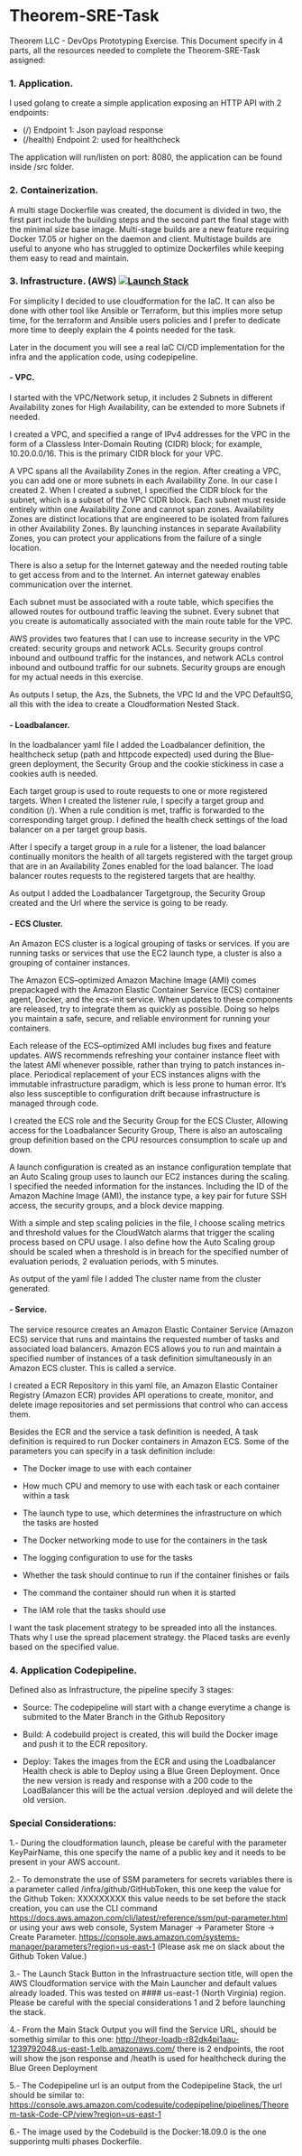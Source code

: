# Theorem-SRE-Task
Theorem LLC - DevOps Prototyping Exercise. This Document specify in 4 parts, all the resources needed to complete the Theorem-SRE-Task assigned:

### 1. Application.

I used golang to create a simple application exposing an HTTP API with 2 endpoints:
  -  (/) Endpoint 1: Json payload response
  -  (/health) Endpoint 2: used for healthcheck

The application will run/listen on port: 8080, the application can be found inside /src folder.

### 2. Containerization.

A multi stage Dockerfile was created, the document is divided in two, the first part include the building steps and the second part the final stage with the minimal size base image. Multi-stage builds are a new feature requiring Docker 17.05 or higher on the daemon and client. Multistage builds are useful to anyone who has struggled to optimize Dockerfiles while keeping them easy to read and maintain.

### 3. Infrastructure. (AWS)  [![Launch Stack](https://s3.amazonaws.com/cloudformation-examples/cloudformation-launch-stack.png)](https://console.aws.amazon.com/cloudformation/home?region=us-east-1#/stacks/new?stackName=theorem-stack&templateURL=https://theorem-tasks.s3.amazonaws.com/main-arch.yaml "Launch Stack")

For simplicity I decided to use cloudformation for the IaC. It can also be done with other tool like Ansible or Terraform, but this implies more setup time, for the terraform and Ansible users policies and I prefer to dedicate more time to deeply explain the 4 points needed for the task.

Later in the document you will see a real IaC CI/CD implementation for the infra and the application code, using codepipeline.

####   - VPC.

I started with the VPC/Network setup, it includes 2 Subnets in different Availability zones for High Availability, can be extended to more Subnets if needed.

I created a VPC, and specified a range of IPv4 addresses for the VPC in the form of a Classless Inter-Domain Routing (CIDR) block; for example, 10.20.0.0/16. This is the primary CIDR block for your VPC.

A VPC spans all the Availability Zones in the region. After creating a VPC, you can add one or more subnets in each Availability Zone. In our case I created 2. When I created a subnet, I specified the CIDR block for the subnet, which is a subset of the VPC CIDR block. Each subnet must reside entirely within one Availability Zone and cannot span zones. Availability Zones are distinct locations that are engineered to be isolated from failures in other Availability Zones. By launching instances in separate Availability Zones, you can protect your applications from the failure of a single location.

There is also a setup for the Internet gateway and the needed routing table to get access from and to the Internet. An internet gateway enables communication over the internet.

Each subnet must be associated with a route table, which specifies the allowed routes for outbound traffic leaving the subnet. Every subnet that you create is automatically associated with the main route table for the VPC.

AWS provides two features that I can use to increase security in the VPC created: security groups and network ACLs. Security groups control inbound and outbound traffic for the instances, and network ACLs control inbound and outbound traffic for our subnets. Security groups are enough for my actual needs in this exercise.

As outputs I setup, the Azs, the Subnets, the VPC Id and the VPC DefaultSG, all this with the idea to create a Cloudformation Nested Stack.

####   - Loadbalancer.

In the loadbalancer yaml file I added the Loadbalancer definition, the healthcheck setup (path and httpcode expected) used during the Blue-green deployment, the Security Group and the cookie stickiness in case a cookies auth is needed.

Each target group is used to route requests to one or more registered targets. When I created the listener rule, I specify a target group and condition (/). When a rule condition is met, traffic is forwarded to the corresponding target group. I defined the health check settings of the load balancer on a per target group basis.

After I specify a target group in a rule for a listener, the load balancer continually monitors the health of all targets registered with the target group that are in an Availability Zones enabled for the load balancer. The load balancer routes requests to the registered targets that are healthy.

As output I added the Loadbalancer Targetgroup, the Security Group created and the Url where the service is going to be ready.

####   - ECS Cluster.

An Amazon ECS cluster is a logical grouping of tasks or services. If you are running tasks or services that use the EC2 launch type, a cluster is also a grouping of container instances. 

The Amazon ECS–optimized Amazon Machine Image (AMI) comes prepackaged with the Amazon Elastic Container Service (ECS) container agent, Docker, and the ecs-init service. When updates to these components are released, try to integrate them as quickly as possible. Doing so helps you maintain a safe, secure, and reliable environment for running your containers.

Each release of the ECS–optimized AMI includes bug fixes and feature updates. AWS recommends refreshing your container instance fleet with the latest AMI whenever possible, rather than trying to patch instances in-place. Periodical replacement of your ECS instances aligns with the immutable infrastructure paradigm, which is less prone to human error. It’s also less susceptible to configuration drift because infrastructure is managed through code.

I created the ECS role and the Security Group for the ECS Cluster, Allowing access for the Loadbalancer Security Group, There is also an autoscaling group definition based on the CPU resources consumption to scale up and down. 

A launch configuration is created as an instance configuration template that an Auto Scaling group uses to launch our EC2 instances during the scaling. I specified the needed information for the instances. Including the ID of the Amazon Machine Image (AMI), the instance type, a key pair for future SSH access, the security groups, and a block device mapping.

With a simple and step scaling policies in the file, I choose scaling metrics and threshold values for the CloudWatch alarms that trigger the scaling process based on CPU usage. I also define how the Auto Scaling group should be scaled when a threshold is in breach for the specified number of evaluation periods, 2 evaluation periods, with 5 minutes.

As output of the yaml file I added The cluster name from the cluster generated.

####   - Service.

The service resource creates an Amazon Elastic Container Service (Amazon ECS) service that runs and maintains the requested number of tasks and associated load balancers. Amazon ECS allows you to run and maintain a specified number of instances of a task definition simultaneously in an Amazon ECS cluster.  This is called a service. 

I created a ECR Repository in this yaml file, an Amazon Elastic Container Registry (Amazon ECR) provides API operations to create, monitor, and delete image repositories and set permissions that control who can access them. 

Besides the ECR and the service a task definition is needed, A task definition is required to run Docker containers in Amazon ECS. Some of the parameters you can specify in a task definition include:

 - The Docker image to use with each container

 - How much CPU and memory to use with each task or each container within a task

 - The launch type to use, which determines the infrastructure on which the tasks are hosted

 - The Docker networking mode to use for the containers in the task

 - The logging configuration to use for the tasks

 - Whether the task should continue to run if the container finishes or fails

 - The command the container should run when it is started

 - The IAM role that the tasks should use
 
I want the task placement strategy to be spreaded into all the instances. Thats why I use the spread placement strategy. the Placed tasks are evenly based on the specified value.

### 4. Application Codepipeline.

Defined also as Infrastructure, the pipeline specify 3 stages:

- Source: The codepipeline will start with a change everytime a change is submited to the Mater Branch in the Github Repository

- Build: A codebuild project is created, this will build the Docker image and push it to the ECR repository.

- Deploy: Takes the images from the ECR and using the Loadbalancer Health check is able to Deploy using a Blue Green Deployment. Once the new version is ready and response with a 200 code to the LoadBalancer this will be the actual version .deployed and will delete the old version.




### Special Considerations:
1.- During the cloudformation launch, please be careful with the parameter KeyPairName, this one specify the name of a public key and it needs to be present in your AWS account.

2.- To demonstrate the use of SSM parameters for secrets variables there is a parameter called /infra/github/GitHubToken, this one keep the value for the Github Token: XXXXXXXXX this value needs to be set before the stack creation, you can use the CLI command https://docs.aws.amazon.com/cli/latest/reference/ssm/put-parameter.html or using your aws web console, System Manager -> Parameter Store -> Create Parameter. https://console.aws.amazon.com/systems-manager/parameters?region=us-east-1 (Please ask me on slack about the Github Token Value.)

3.- The Launch Stack Button in the Infrastruacture section title, will open the AWS Cloudformation service with the Main Launcher and default values already loaded. This was tested on #### us-east-1 (North Virginia) region. Please be careful with the special considerations 1 and 2 before launching the stack.

4.- From the Main Stack Output you will find the Service URL, should be somethig similar to this one: http://theor-loadb-r82dk4pi1aau-1239792048.us-east-1.elb.amazonaws.com/ there is 2 endpoints, the root will show the json response and /heatlh is used for healthcheck during the Blue Green Deployment

5.- The Codepipeline url is an output from the Codepipeline Stack, the url should be similar to: https://console.aws.amazon.com/codesuite/codepipeline/pipelines/Theorem-task-Code-CP/view?region=us-east-1

6.- The image used by the Codebuild is the Docker:18.09.0 is the one supporintg multi phases Dockerfile.

